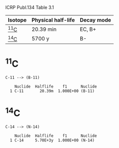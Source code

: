 ICRP Publ.134 Table 3.1

|Isotope                |Physical half-life       |Decay mode|
|-----------------------|-------------------------|----------|
|[<sup>11</sup>C](#11C) |20.39 min                |EC, B+
|[<sup>14</sup>C](#14C) |5700 y                   |B-

# <sup>11</sup>C

```
C-11 --> (B-11)
```

```
    Nuclide  Halflife    f1      Nuclide
  1 C-11       20.39m  1.000E+00 (B-11)
```


# <sup>14</sup>C

```
C-14 --> (N-14)
```

```
    Nuclide  Halflife    f1      Nuclide
  1 C-14     5.70E+3y  1.000E+00 (N-14)
```

